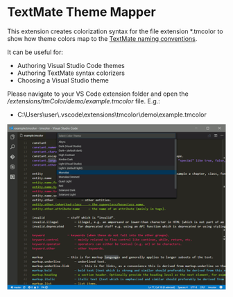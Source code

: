 # TextMate Theme Mapper

This extension creates colorization syntax for the file extension *.tmcolor to show how theme colors map to the [TextMate naming conventions](http://manual.macromates.com/en/language_grammars#naming_conventions). 

It can be useful for:
- Authoring Visual Studio Code themes
- Authoring TextMate syntax colorizers
- Choosing a Visual Studio theme

Please navigate to your VS Code extension folder and open the */extensions/tmColor/demo/example.tmcolor* file.
E.g.:
- C:\Users\user\\.vscode\extensions\tmcolor\demo\example.tmcolor

![Theme color switch](images/tmcolor_demo.gif)
